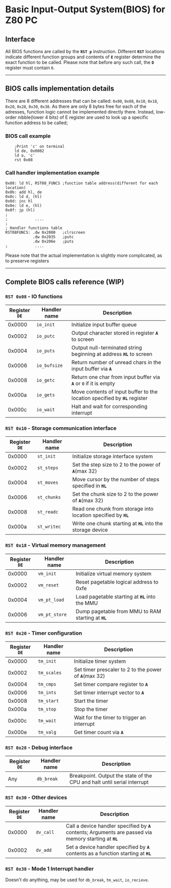 # Basic Input-Output System(BIOS) for Z80 PC

## Interface

All BIOS functions are called by the **`RST p`** instruction. Different **`RST`** locations indicate different function groups and contents of **`E`** register determine the exact function to be called. Please note that before any such call, the **`D`** register must contain `0`.
***

## BIOS calls implementation details

There are 8 different addresses that can be called: `0x00`, `0x08`, `0x10`, `0x18`, `0x20`, `0x28`, `0x30`, `0x38`. As there are only 8 bytes free for each of the adresses, function logic cannot be implemented directly there. Instead, low-order nibble(lower 4 bits) of E register are used to look up a specific function address to be called;

### BIOS call example

```armasm
    ;Print 'c' on terminal
    ld de, 0x0002
    ld a, 'c'
    rst 0x08
```

### Call handler implementation example

```armasm
0x08: ld hl, RST08_FUNCS ;function table address(different for each location)
0x0b: add hl, de
0x0c: ld d, (hl)
0x0d: inc hl
0x0e: ld e, (hl)
0x0f: jp (hl)
;
;            ....
;
; Handler functions table
RST08FUNCS: .dw 0x2000   ;clrscreen
            .dw 0x2035   ;putc
            .dw 0x206e   ;puts
;            ....

```

Please note that the actual implementation is slightly more complicated, as to preserve registers

***

## Complete BIOS calls reference (WIP)

### `RST 0x08` - IO functions

| Register `DE` | Handler name | Description |
|---------------|--------------|-------------|
|0x0000         |`io_init`     | Initialize input buffer queue |
|0x0002         |`io_putc`     | Output character stored in register **`A`** to screen|
|0x0004         |`io_puts`     | Output null-terminated string beginning at address **`HL`** to screen |
|0x0006         |`io_bufsize`  | Return number of unread chars in the input buffer via **`A`** |
|0x0008         |`io_getc`     | Return one char from input buffer via **`A`** or `0` if it is empty |
|0x000a         |`io_gets`     | Move contents of input buffer to the location specified by **`HL`** register  |
|0x000c         |`io_wait`     | Halt and wait for corresponding interrupt  |

### `RST 0x10` - Storage communication interface

| Register `DE` | Handler name | Description |
|---------------|--------------|-------------|
|0x0000         |` st_init `   | Initialize storage interface system|
|0x0002         |` st_steps `  | Set the step size to 2 to the power of **`A`**(max 32) |
|0x0004         |` st_moves `  | Move cursor by the number of steps specified in **`HL`** |
|0x0006         |` st_chunks ` | Set the chunk size to 2 to the power of **`A`**(max 32) |
|0x0008         |` st_readc `  | Read one chunk from storage into location specified by **`HL`**|
|0x000a         |` st_writec ` | Write one chunk starting at **`HL`** into the storage device |

### `RST 0x18` - Virtual memory management

| Register `DE` | Handler name  | Description |
|---------------|---------------|-------------|
|0x0000         |` vm_init `    | Initialize virtual memory system |
|0x0002         |` vm_reset `   | Reset pagetable logical address to 0xfe|
|0x0004         |` vm_pt_load ` | Load pagetable starting at **`HL`** into the MMU|
|0x0006         |` vm_pt_store `| Dump pagetable from MMU to RAM starting at **`HL`** |

### `RST 0x20` - Timer configuration

| Register `DE` | Handler name  | Description |
|---------------|---------------|-------------|
|0x0000         |` tm_init `    | Initialize timer system |
|0x0002         |` tm_scales `  | Set timer prescaler to 2 to the power of **`A`**(max 32) |
|0x0004         |` tm_cmps `    | Set timer compare register to **`A`** |
|0x0006         |` tm_ints `    | Set timer interrupt vector to **`A`** |
|0x0008         |` tm_start `   | Start the timer |
|0x000a         |` tm_stop `    | Stop the timer|
|0x000c         |` tm_wait `    | Wait for the timer to trigger an interrupt |
|0x000e         |` tm_valg `    | Get timer count via **`A`** |

### `RST 0x28` - Debug interface

| Register `DE` | Handler name  | Description |
|---------------|---------------|-------------|
|Any            |` db_break `    | Breakpoint. Output the state of the CPU and halt until serial interrupt |

### `RST 0x30` - Other devices

| Register `DE` | Handler name  | Description |
|---------------|---------------|-------------|
|0x0000         |` dv_call `| Call a device handler specified by **`A`** contents; Arguments are passed via memory starting at **`HL`** |
|0x0002         |` dv_add ` | Set a device handler specified by **`A`** contents as a function starting at **`HL`** |

### `RST 0x38` - Mode 1 Interrupt handler

Doesn't do anything, may be used for `db_break`, `tm_wait`, `io_recieve`.
